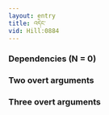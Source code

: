 ```yaml
---
layout: entry
title: འདེང་
vid: Hill:0884
---
```

### Dependencies (N = 0)


### Two overt arguments


### Three overt arguments
